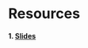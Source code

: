 # Resources

#### 1. [Slides](https://docs.google.com/presentation/d/1c0d_Mylppw2TvIMzKSqJKeAnP7DKSfdn3zMpCuPc3GE/edit?usp=sharing)